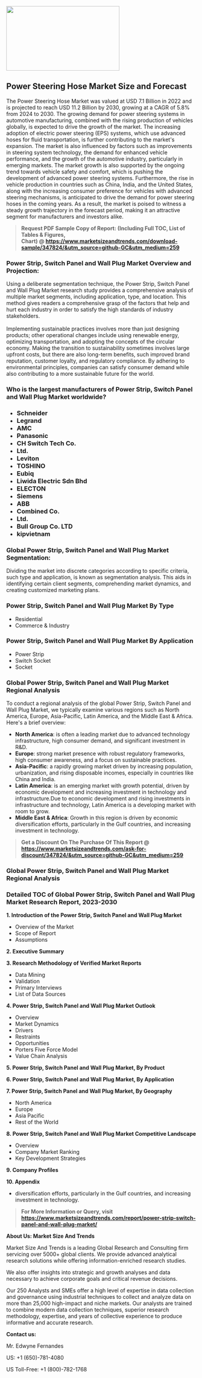 <p><img class="alignnone size-medium wp-image-20088" src="https://ffe5etoiles.com/wp-content/uploads/2024/12/MST1-300x171.png" alt="" width="300" height="171" /></p><h2>Power Steering Hose Market Size and Forecast</h2><p>The Power Steering Hose Market was valued at USD 7.1 Billion in 2022 and is projected to reach USD 11.2 Billion by 2030, growing at a CAGR of 5.8% from 2024 to 2030. The growing demand for power steering systems in automotive manufacturing, combined with the rising production of vehicles globally, is expected to drive the growth of the market. The increasing adoption of electric power steering (EPS) systems, which use advanced hoses for fluid transportation, is further contributing to the market's expansion. The market is also influenced by factors such as improvements in steering system technology, the demand for enhanced vehicle performance, and the growth of the automotive industry, particularly in emerging markets. The market growth is also supported by the ongoing trend towards vehicle safety and comfort, which is pushing the development of advanced power steering systems. Furthermore, the rise in vehicle production in countries such as China, India, and the United States, along with the increasing consumer preference for vehicles with advanced steering mechanisms, is anticipated to drive the demand for power steering hoses in the coming years. As a result, the market is poised to witness a steady growth trajectory in the forecast period, making it an attractive segment for manufacturers and investors alike.</p></p><blockquote id="" class=""><strong>Request PDF Sample Copy of Report: (Including Full TOC, List of Tables &amp; Figures, Chart)&nbsp;@&nbsp;<strong><a href="https://www.marketsizeandtrends.com/download-sample/347824/&utm_source=github-GC&utm_medium=259" target="_blank">https://www.marketsizeandtrends.com/download-sample/347824/&utm_source=github-GC&utm_medium=259</a></strong></strong></blockquote><h3 id="" class="">Power Strip, Switch Panel and Wall Plug Market&nbsp;Overview and Projection:</h3><p id="" class="">Using a deliberate segmentation technique, the Power Strip, Switch Panel and Wall Plug Market research study provides a comprehensive analysis of multiple market segments, including application, type, and location. This method gives readers a comprehensive grasp of the factors that help and hurt each industry in order to satisfy the high standards of industry stakeholders. <br /> <br />Implementing sustainable practices involves more than just designing products; other operational changes include using renewable energy, optimizing transportation, and adopting the concepts of the circular economy. Making the transition to sustainability sometimes involves large upfront costs, but there are also long-term benefits, such improved brand reputation, customer loyalty, and regulatory compliance. By adhering to environmental principles, companies can satisfy consumer demand while also contributing to a more sustainable future for the world.</p><h3 id="" class="">Who is the largest manufacturers of&nbsp;Power Strip, Switch Panel and Wall Plug Market worldwide?</h3><h3 class=""><p><ul><li>Schneider </li><li> Legrand </li><li> AMC </li><li> Panasonic </li><li> CH Switch Tech Co. </li><li> Ltd. </li><li> Leviton </li><li> TOSHINO </li><li> Eubiq </li><li> Liwida Electric Sdn Bhd </li><li> ELECTON </li><li> Siemens </li><li> ABB </li><li> Combined Co. </li><li> Ltd. </li><li> Bull Group Co. LTD </li><li> kipvietnam</li></ul></p></h3><h3 id="" class="">Global&nbsp;Power Strip, Switch Panel and Wall Plug Market Segmentation:</h3><p id="" class="">Dividing the market into discrete categories according to specific criteria, such type and application, is known as segmentation analysis. This aids in identifying certain client segments, comprehending market dynamics, and creating customized marketing plans.</p><h3 id="" class="">Power Strip, Switch Panel and Wall Plug Market&nbsp;By Type</h3><p><p><ul><li>Residential</li><li> Commerce & Industry</p></li></ul></p></p><h3 id="" class="">Power Strip, Switch Panel and Wall Plug Market&nbsp;By Application</h3><p class=""><p><ul><li>Power Strip</li><li> Switch Socket</li><li> Socket</li></ul></p></p><h3 id="" class="">Global Power Strip, Switch Panel and Wall Plug Market Regional Analysis</h3><p id="" class="">To conduct a regional analysis of the global Power Strip, Switch Panel and Wall Plug Market, we typically examine various regions such as North America, Europe, Asia-Pacific, Latin America, and the Middle East &amp; Africa. Here's a brief overview:</p><ul><li><strong>North America</strong>: is often a leading market due to advanced technology infrastructure, high consumer demand, and significant investment in R&amp;D.</li><li><strong>Europe</strong>: strong market presence with robust regulatory frameworks, high consumer awareness, and a focus on sustainable practices.</li><li><strong>Asia-Pacific</strong>: a rapidly growing market driven by increasing population, urbanization, and rising disposable incomes, especially in countries like China and India.</li><li><strong>Latin America</strong>: is an emerging market with growth potential, driven by economic development and increasing investment in technology and infrastructure.Due to economic development and rising investments in infrastructure and technology, Latin America is a developing market with room to grow.</li><li><strong>Middle East &amp; Africa</strong>: Growth in this region is driven by economic diversification efforts, particularly in the Gulf countries, and increasing investment in technology.</li></ul><blockquote id="" class=""><strong>Get a Discount On The Purchase Of This Report @ <strong><a href="https://www.marketsizeandtrends.com/ask-for-discount/347824/&utm_source=github-GC&utm_medium=259" target="_blank">https://www.marketsizeandtrends.com/ask-for-discount/347824/&utm_source=github-GC&utm_medium=259</a></strong></strong></blockquote><h3 id="" class="">Global Power Strip, Switch Panel and Wall Plug Market Regional Analysis</h3><h3 id="" class="">Detailed TOC of Global Power Strip, Switch Panel and Wall Plug Market Research Report, 2023-2030</h3><p id="" class=""><strong>1. Introduction of the Power Strip, Switch Panel and Wall Plug Market</strong></p><ul><li>Overview of the Market</li><li>Scope of Report</li><li>Assumptions</li></ul><p id="" class=""><strong>2. Executive Summary</strong></p><p id="" class=""><strong>3. Research Methodology of Verified Market Reports</strong></p><ul><li>Data Mining</li><li>Validation</li><li>Primary Interviews</li><li>List of Data Sources</li></ul><p id="" class=""><strong>4. Power Strip, Switch Panel and Wall Plug Market Outlook</strong></p><ul><li>Overview</li><li>Market Dynamics</li><li>Drivers</li><li>Restraints</li><li>Opportunities</li><li>Porters Five Force Model</li><li>Value Chain Analysis</li></ul><p id="" class=""><strong>5. Power Strip, Switch Panel and Wall Plug Market, By Product</strong></p><p id="" class=""><strong>6. Power Strip, Switch Panel and Wall Plug Market, By Application</strong></p><p id="" class=""><strong>7. Power Strip, Switch Panel and Wall Plug Market, By Geography</strong></p><ul><li>North America</li><li>Europe</li><li>Asia Pacific</li><li>Rest of the World</li></ul><p id="" class=""><strong>8. Power Strip, Switch Panel and Wall Plug Market Competitive Landscape</strong></p><ul><li>Overview</li><li>Company Market Ranking</li><li>Key Development Strategies</li></ul><p id="" class=""><strong>9. Company Profiles</strong></p><p id="" class=""><strong>10. Appendix</strong></p><ul><li>diversification efforts, particularly in the Gulf countries, and increasing investment in technology.</li></ul><blockquote id="" class=""><strong>For More Information or Query, visit <strong><strong><a href="https://www.marketsizeandtrends.com/report/power-strip-switch-panel-and-wall-plug-market/" target="_blank">https://www.marketsizeandtrends.com/report/power-strip-switch-panel-and-wall-plug-market/</a></strong></strong></strong></blockquote><p id="" class=""><strong>About Us: Market Size And Trends</strong></p><p id="" class="">Market Size And Trends is a leading Global Research and Consulting firm servicing over 5000+ global clients. We provide advanced analytical research solutions while offering information-enriched research studies.</p><p id="" class="">We also offer insights into strategic and growth analyses and data necessary to achieve corporate goals and critical revenue decisions.</p><p id="" class="">Our 250 Analysts and SMEs offer a high level of expertise in data collection and governance using industrial techniques to collect and analyze data on more than 25,000 high-impact and niche markets. Our analysts are trained to combine modern data collection techniques, superior research methodology, expertise, and years of collective experience to produce informative and accurate research.</p><p id="" class=""><strong>Contact us:</strong></p><p id="" class="">Mr. Edwyne Fernandes</p><p id="" class="">US: +1 (650)-781-4080</p><p id="" class="">US Toll-Free: +1 (800)-782-1768</p>
